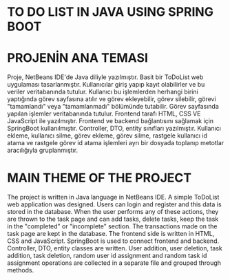 # TO DO LIST IN JAVA USING SPRING BOOT

# PROJENİN ANA TEMASI

Proje, NetBeans IDE'de Java diliyle yazılmıştır. Basit bir ToDoList web uygulaması tasarlanmıştır. Kullanıcılar giriş yapıp kayıt olabilirler ve bu veriler veritabanında tutulur. Kullanıcı bu işlemlerden 
herhangi birini yaptığında görev sayfasına atılır ve görev ekleyebilir, görev silebilir, görevi "tamamlandı" veya "tamamlanmadı" bölümünde tutabilir. Görev sayfasında yapılan işlemler veritabanında tutulur. Frontend tarafı HTML, CSS VE JavaScript ile yazılmıştır. Frontend ve backend bağlantısını sağlamak için SpringBoot kullanılmıştır. Controller, DTO, entity sınıfları yazılmıştır. Kullanıcı ekleme, kullanıcı silme, görev ekleme, görev silme, rastgele kullanıcı id atama ve rastgele görev id atama işlemleri ayrı bir dosyada toplanıp metotlar aracılığıyla gruplanmıştır.


# MAIN THEME OF THE PROJECT

The project is written in Java language in NetBeans IDE. A simple ToDoList web application was designed. Users can login and register and this data is stored in the database. When the user performs any 
of these actions, they are thrown to the task page and can add tasks, delete tasks, keep the task in the "completed" or "incomplete" section. The transactions made on the task page are kept in the 
database. The frontend side is written in HTML, CSS and JavaScript. SpringBoot is used to connect frontend and backend. Controller, DTO, entity classes are written. User addition, user deletion, task 
addition, task deletion, random user id assignment and random task id assignment operations are collected in a separate file and grouped through methods.
